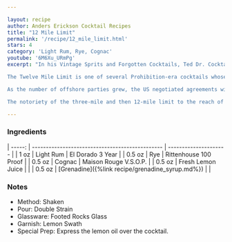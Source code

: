 ```yaml
---

layout: recipe
author: Anders Erickson Cocktail Recipes
title: "12 Mile Limit"
permalink: '/recipe/12_mile_limit.html'
stars: 4
category: 'Light Rum, Rye, Cognac'
youtube: '6M6Xu_URmPg'
excerpt: "In his Vintage Sprits and Forgotten Cocktails, Ted Dr. Cocktail Haigh affirms that Thomas Franklin Fairfax Millard (1868-1942), a war correspondent and journalist, is the confirmed author of the Twelve Mile Limit Cocktail.

The Twelve Mile Limit is one of several Prohibition-era cocktails whose name references the distance from a shore that a nation's territorial waters. During the 18th century this was established as three nautical miles (5.6 km), the distance a cannonball could be shot from the shore to repel incursions. Hence, during Prohibition, US jurisdiction was limited to three miles offshore so allowing the legal supply of alcohol to parties on board boats just outside territorial waters.

As the number of offshore parties grew, the US negotiated agreements with countries such as the UK and France to recognize the right of the American authorities to enforce Prohibition and anti-smuggling laws to an extended 12-mile limit. Predictably, the parties moved further off-shore. On 29th December 1988, President Reagan extended the territorial waters of the United States to 12 miles from 3 miles.

The notoriety of the three-mile and then 12-mile limit to the reach of the Feds during Prohibition led to the Three Miller/Three Mile Limit the Twelve Miles Out, and the Twelve Mile Limit cocktails. The Twelve Mile limit is a rye whiskey laced Three Miller as the limit was extended, so the cocktail was made stronger."

---
```


### Ingredients

| -----: | ----------------------------------------------- | --------------------- |
|   1 oz | Light Rum                                       | El Dorado 3 Year      |
| 0.5 oz | Rye                                             | Rittenhouse 100 Proof |
| 0.5 oz | Cognac                                          | Maison Rouge V.S.O.P. |
| 0.5 oz | Fresh Lemon Juice                               |                       |
| 0.5 oz | [Grenadine]({%link recipe/grenadine_syrup.md%}) |                       |

### Notes

- Method: Shaken
- Pour: Double Strain
- Glassware: Footed Rocks Glass
- Garnish: Lemon Swath
- Special Prep: Express the lemon oil over the cocktail.

